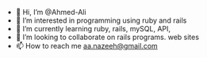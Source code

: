 - 👋 Hi, I’m @Ahmed-Ali
- 👀 I’m interested in programming using ruby and rails
- 🌱 I’m currently learning ruby, rails, mySQL, API,
- 💞️ I’m looking to collaborate on rails programs. web sites
- 📫 How to reach me aa.nazeeh@gmail.com

<!---
Ahmed-Nazeeh/Ahmed-Nazeeh is a ✨ special ✨ repository because its `README.md` (this file) appears on your GitHub profile.
You can click the Preview link to take a look at your changes.
--->
